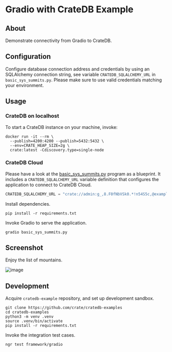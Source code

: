 # Gradio with CrateDB Example

## About
Demonstrate connectivity from Gradio to CrateDB.

## Configuration
Configure database connection address and credentials by using
an SQLAlchemy connection string, see variable `CRATEDB_SQLALCHEMY_URL`
in `basic_sys_summits.py`. Please make sure to use valid credentials
matching your environment.

## Usage

### CrateDB on localhost
To start a CrateDB instance on your machine, invoke:
```shell
docker run -it --rm \
  --publish=4200:4200 --publish=5432:5432 \
  --env=CRATE_HEAP_SIZE=2g \
  crate:latest -Cdiscovery.type=single-node
```

### CrateDB Cloud
Please have a look at the [basic_sys_summits.py](basic_sys_summits.py) program
as a blueprint. It includes a `CRATEDB_SQLALCHEMY_URL` variable definition
that configures the application to connect to CrateDB Cloud.
```python
CRATEDB_SQLALCHEMY_URL = "crate://admin:g_,8.F0fNbVSk0.*!n54S5c,@example.gke1.us-central1.gcp.cratedb.net:4200?ssl=true"```
```

Install dependencies.
```shell
pip install -r requirements.txt
```

Invoke Gradio to serve the application.
```shell
gradio basic_sys_summits.py
```

## Screenshot

Enjoy the list of mountains.

![image](https://github.com/crate/cratedb-examples/assets/453543/af417966-b694-45ec-9391-f0e99a2ac014)


## Development

Acquire `cratedb-example` repository, and set up development sandbox.
```shell
git clone https://github.com/crate/cratedb-examples
cd cratedb-examples
python3 -m venv .venv
source .venv/bin/activate
pip install -r requirements.txt
```

Invoke the integration test cases.
```shell
ngr test framework/gradio
```
